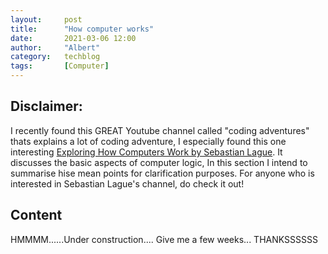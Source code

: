 ```yaml
---
layout:     post
title:      "How computer works"
date:       2021-03-06 12:00
author:     "Albert"
category:   techblog
tags:       [Computer]
---
```


<html>
<head>
  <!-- Global site tag (gtag.js) - Google Analytics -->
<script async src="https://www.googletagmanager.com/gtag/js?id=G-QY6RDJK8PM"></script>
<script>
  window.dataLayer = window.dataLayer || [];
  function gtag(){dataLayer.push(arguments);}
  gtag('js', new Date());

  gtag('config', 'G-QY6RDJK8PM');
</script>
  <meta charset="utf-8">
  <meta name="viewport" content="width=device-width">
  <title>MathJax example</title>
  <script src="https://polyfill.io/v3/polyfill.min.js?features=es6"></script>
  <script id="MathJax-script" async
          src="https://cdn.jsdelivr.net/npm/mathjax@3/es5/tex-mml-chtml.js">
  </script>
</head>
<body>
 
</body>
</html>

 
 <h2 class="section-heading">Disclaimer:  </h2>
  
  I recently found this GREAT Youtube channel called "coding adventures" thats explains a lot of coding adventure, I especially found this one interesting [Exploring How Computers Work by Sebastian Lague](https://www.youtube.com/watch?v=QZwneRb-zqA).
  It discusses the basic aspects of computer logic, In this section I intend to summarise hise mean points for clarification purposes. For anyone who is interested in Sebastian Lague's channel, do check it out!


 <h2 class="section-heading"> Content </h2>
 
 HMMMM......Under construction.... Give me a few weeks... THANKSSSSSS
  
